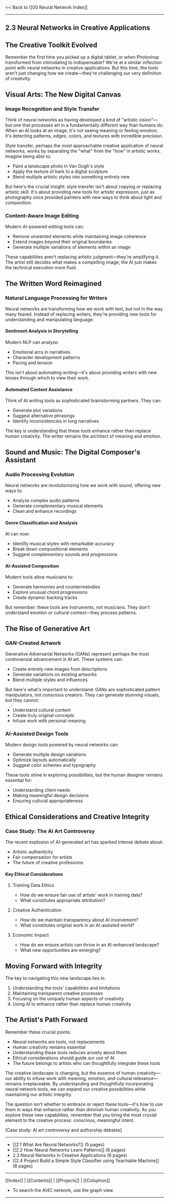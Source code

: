<< Back to [[00 Neural Network Index]]

---

## 2.3 Neural Networks in Creative Applications


## The Creative Toolkit Evolved

Remember the first time you picked up a digital tablet, or when Photoshop transformed from intimidating to indispensable? We're at a similar inflection point with neural networks in creative applications. But this time, the tools aren't just changing how we create—they're challenging our very definition of creativity.

## Visual Arts: The New Digital Canvas

### Image Recognition and Style Transfer

Think of neural networks as having developed a kind of "artistic vision"—but one that processes art in a fundamentally different way than humans do. When an AI looks at an image, it's not seeing meaning or feeling emotion; it's detecting patterns, edges, colors, and textures with incredible precision.

Style transfer, perhaps the most approachable creative application of neural networks, works by separating the "what" from the "how" in artistic works. Imagine being able to:
- Paint a landscape photo in Van Gogh's style
- Apply the texture of bark to a digital sculpture
- Blend multiple artistic styles into something entirely new

But here's the crucial insight: style transfer isn't about copying or replacing artistic skill. It's about providing new tools for artistic expression, just as photography once provided painters with new ways to think about light and composition.

### Content-Aware Image Editing

Modern AI-powered editing tools can:
- Remove unwanted elements while maintaining image coherence
- Extend images beyond their original boundaries
- Generate multiple variations of elements within an image

These capabilities aren't replacing artistic judgment—they're amplifying it. The artist still decides what makes a compelling image; the AI just makes the technical execution more fluid.

## The Written Word Reimagined

### Natural Language Processing for Writers

Neural networks are transforming how we work with text, but not in the way many feared. Instead of replacing writers, they're providing new tools for understanding and manipulating language.

#### Sentiment Analysis in Storytelling
Modern NLP can analyze:
- Emotional arcs in narratives
- Character development patterns
- Pacing and tension

This isn't about automating writing—it's about providing writers with new lenses through which to view their work.

#### Automated Content Assistance
Think of AI writing tools as sophisticated brainstorming partners. They can:
- Generate plot variations
- Suggest alternative phrasings
- Identify inconsistencies in long narratives

The key is understanding that these tools enhance rather than replace human creativity. The writer remains the architect of meaning and emotion.

## Sound and Music: The Digital Composer's Assistant

### Audio Processing Evolution

Neural networks are revolutionizing how we work with sound, offering new ways to:
- Analyze complex audio patterns
- Generate complementary musical elements
- Clean and enhance recordings

#### Genre Classification and Analysis
AI can now:
- Identify musical styles with remarkable accuracy
- Break down compositional elements
- Suggest complementary sounds and progressions

#### AI-Assisted Composition
Modern tools allow musicians to:
- Generate harmonies and countermelodies
- Explore unusual chord progressions
- Create dynamic backing tracks

But remember: these tools are instruments, not musicians. They don't understand emotion or cultural context—they process patterns.

## The Rise of Generative Art

### GAN-Created Artwork

Generative Adversarial Networks (GANs) represent perhaps the most controversial advancement in AI art. These systems can:
- Create entirely new images from descriptions
- Generate variations on existing artworks
- Blend multiple styles and influences

But here's what's important to understand: GANs are sophisticated pattern manipulators, not conscious creators. They can generate stunning visuals, but they cannot:
- Understand cultural context
- Create truly original concepts
- Infuse work with personal meaning

### AI-Assisted Design Tools

Modern design tools powered by neural networks can:
- Generate multiple design variations
- Optimize layouts automatically
- Suggest color schemes and typography

These tools shine in exploring possibilities, but the human designer remains essential for:
- Understanding client needs
- Making meaningful design decisions
- Ensuring cultural appropriateness

## Ethical Considerations and Creative Integrity

### Case Study: The AI Art Controversy

The recent explosion of AI-generated art has sparked intense debate about:
- Artistic authenticity
- Fair compensation for artists
- The future of creative professions

#### Key Ethical Considerations
1. Training Data Ethics
   - How do we ensure fair use of artists' work in training data?
   - What constitutes appropriate attribution?

2. Creative Authentication
   - How do we maintain transparency about AI involvement?
   - What constitutes original work in an AI-assisted world?

3. Economic Impact
   - How do we ensure artists can thrive in an AI-enhanced landscape?
   - What new opportunities are emerging?

## Moving Forward with Integrity

The key to navigating this new landscape lies in:
1. Understanding the tools' capabilities and limitations
2. Maintaining transparent creative processes
3. Focusing on the uniquely human aspects of creativity
4. Using AI to enhance rather than replace human creativity

## The Artist's Path Forward

Remember these crucial points:
- Neural networks are tools, not replacements
- Human creativity remains essential
- Understanding these tools reduces anxiety about them
- Ethical considerations should guide our use of AI
- The future belongs to artists who can thoughtfully integrate these tools

The creative landscape is changing, but the essence of human creativity—our ability to infuse work with meaning, emotion, and cultural relevance—remains irreplaceable. By understanding and thoughtfully incorporating neural network tools, we can expand our creative possibilities while maintaining our artistic integrity.

The question isn't whether to embrace or reject these tools—it's how to use them in ways that enhance rather than diminish human creativity. As you explore these new capabilities, remember that you bring the most crucial element to the creative process: conscious, meaningful intent.

[Case study: AI art controversy and authorship debates]

---


- [[2.1 What Are Neural Networks?]] (5 pages)
- [[2.2 How Neural Networks Learn Patterns]] (6 pages)
- 2.3 Neural Networks in Creative Applications (6 pages)
- [[2.4 Project Build a Simple Style Classifier using Teachable Machine]] (8 pages)

---
 [[Index]] | [[Contents]] | [[Projects]] | [[Colophon]] 
- To search the AI4C network, use the graph view.
---
